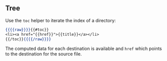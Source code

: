 ## Tree

Use the `toc` helper to iterate the index of a directory:

```handlebars
{{{{raw}}}}{{#toc}}
<li><a href="{{href}}">{{title}}</a></li>
{{/toc}}{{{{/raw}}}}
```

The computed data for each destination is available and `href` which points to the destination for the source file.

